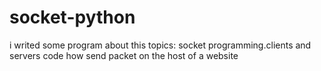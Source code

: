 # socket-python
i writed some program about this topics: socket programming.clients and servers code how send packet on the host of a website
